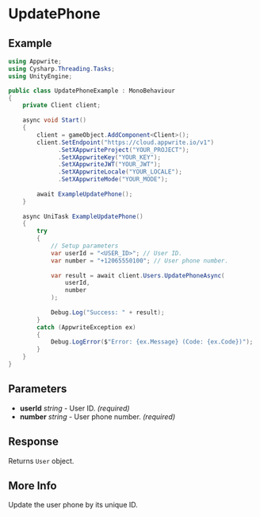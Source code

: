 # UpdatePhone

## Example

```csharp
using Appwrite;
using Cysharp.Threading.Tasks;
using UnityEngine;

public class UpdatePhoneExample : MonoBehaviour
{
    private Client client;
    
    async void Start()
    {
        client = gameObject.AddComponent<Client>();
        client.SetEndpoint("https://cloud.appwrite.io/v1")
              .SetXAppwriteProject("YOUR_PROJECT");
              .SetXAppwriteKey("YOUR_KEY");
              .SetXAppwriteJWT("YOUR_JWT");
              .SetXAppwriteLocale("YOUR_LOCALE");
              .SetXAppwriteMode("YOUR_MODE");
        
        await ExampleUpdatePhone();
    }
    
    async UniTask ExampleUpdatePhone()
    {
        try
        {
            // Setup parameters
            var userId = "<USER_ID>"; // User ID.
            var number = "+12065550100"; // User phone number.
            
            var result = await client.Users.UpdatePhoneAsync(
                userId,
                number
            );
            
            Debug.Log("Success: " + result);
        }
        catch (AppwriteException ex)
        {
            Debug.LogError($"Error: {ex.Message} (Code: {ex.Code})");
        }
    }
}
```

## Parameters

- **userId** *string* - User ID. *(required)*
- **number** *string* - User phone number. *(required)*

## Response

Returns `User` object.
## More Info

Update the user phone by its unique ID.
